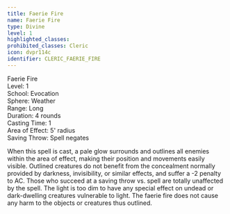 ```yaml
---
title: Faerie Fire
name: Faerie Fire
type: Divine
level: 1
highlighted_classes: 
prohibited_classes: Cleric
icon: dvpr114c
identifier: CLERIC_FAERIE_FIRE
---
```

Faerie Fire  
Level: 1  
School: Evocation  
Sphere: Weather  
Range: Long  
Duration: 4 rounds  
Casting Time: 1  
Area of Effect: 5' radius  
Saving Throw: Spell negates  
  
When this spell is cast, a pale glow surrounds and outlines all enemies within the area of effect, making their position and movements easily visible. Outlined creatures do not benefit from the concealment normally provided by darkness, invisibility, or similar effects, and suffer a -2 penalty to AC. Those who succeed at a saving throw vs. spell are totally unaffected by the spell. The light is too dim to have any special effect on undead or dark-dwelling creatures vulnerable to light. The faerie fire does not cause any harm to the objects or creatures thus outlined.  
